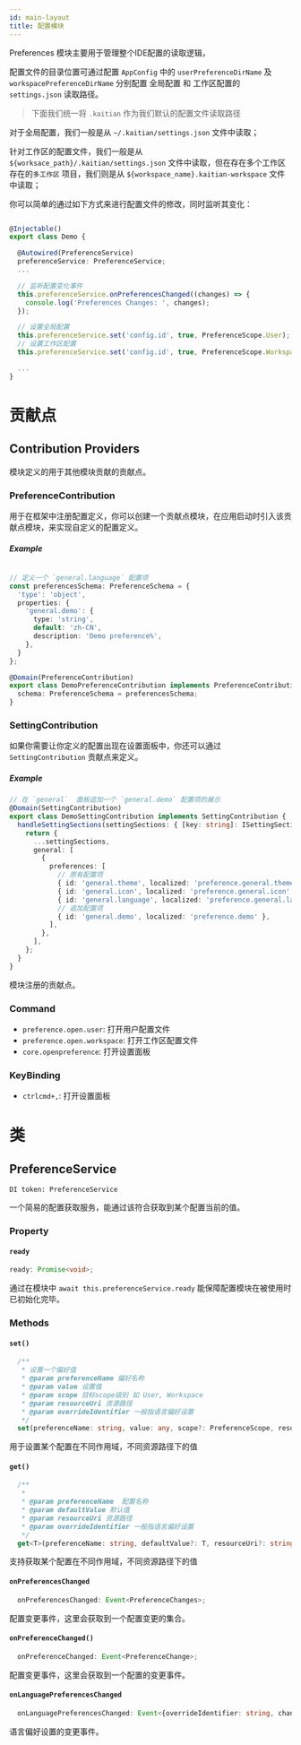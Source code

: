 ```yaml
---
id: main-layout
title: 配置模块
---
```


Preferences 模块主要用于管理整个IDE配置的读取逻辑，

配置文件的目录位置可通过配置 `AppConfig` 中的  `userPreferenceDirName` 及 `workspacePreferenceDirName`  分别配置 全局配置 和 工作区配置的 `settings.json` 读取路径。

> 下面我们统一将 `.kaitian` 作为我们默认的配置文件读取路径

对于全局配置，我们一般是从 `~/.kaitian/settings.json` 文件中读取；

针对工作区的配置文件，我们一般是从 `${worksace_path}/.kaitian/settings.json` 文件中读取，但在存在多个工作区存在的`多工作区` 项目，我们则是从 `${workspace_name}.kaitian-workspace` 文件中读取；

你可以简单的通过如下方式来进行配置文件的修改，同时监听其变化：

```ts

@Injectable()
export class Demo {

  @Autowired(PreferenceService)
  preferenceService: PreferenceService;
  ...

  // 监听配置变化事件
  this.preferenceService.onPreferencesChanged((changes) => {
    console.log('Preferences Changes: ', changes);
  });

  // 设置全局配置
  this.preferenceService.set('config.id', true, PreferenceScope.User);
  // 设置工作区配置
  this.preferenceService.set('config.id', true, PreferenceScope.Workspace);

  ...
}
```



# 贡献点

## Contribution Providers

模块定义的用于其他模块贡献的贡献点。

### PreferenceContribution

用于在框架中注册配置定义，你可以创建一个贡献点模块，在应用启动时引入该贡献点模块，来实现自定义的配置定义。

##### Example
```ts

// 定义一个 `general.language` 配置项
const preferencesSchema: PreferenceSchema = {
  'type': 'object',
  properties: {
    'general.demo': {
      type: 'string',
      default: 'zh-CN',
      description: 'Demo preference%',
    },
  }
};

@Domain(PreferenceContribution)
export class DemoPreferenceContribution implements PreferenceContribution {
  schema: PreferenceSchema = preferencesSchema;
}
```

### SettingContribution

如果你需要让你定义的配置出现在设置面板中，你还可以通过 `SettingContribution` 贡献点来定义。

##### Example
```ts
// 在 `general`  面板追加一个 `general.demo` 配置项的展示
@Domain(SettingContribution)
export class DemoSettingContribution implements SettingContribution {
  handleSettingSections(settingSections: { [key: string]: ISettingSection[]; }) {
    return {
      ...settingSections,
      general: [
        {
          preferences: [
            // 原有配置项
            { id: 'general.theme', localized: 'preference.general.theme' },
            { id: 'general.icon', localized: 'preference.general.icon' },
            { id: 'general.language', localized: 'preference.general.language' },
            // 追加配置项
            { id: 'general.demo', localized: 'preference.demo' },
          ],
        },
      ],
    };
  }
}
```

模块注册的贡献点。

### Command

* `preference.open.user`: 打开用户配置文件
* `preference.open.workspace`: 打开工作区配置文件
* `core.openpreference`: 打开设置面板

### KeyBinding

* `ctrlcmd+,`: 打开设置面板

# 类

## PreferenceService

`DI token: PreferenceService`

一个简易的配置获取服务，能通过该符合获取到某个配置当前的值。

### Property

#### `ready`


```ts
ready: Promise<void>;
```

通过在模块中 `await this.preferenceService.ready` 能保障配置模块在被使用时已初始化完毕。

### Methods

#### `set()`

```ts
  /**
   * 设置一个偏好值
   * @param preferenceName 偏好名称
   * @param value 设置值
   * @param scope 目标scope级别 如 User, Workspace
   * @param resourceUri 资源路径
   * @param overrideIdentifier 一般指语言偏好设置
   */
  set(preferenceName: string, value: any, scope?: PreferenceScope, resourceUri?: string, overrideIdentifier?: string): Promise<void>;
```

用于设置某个配置在不同作用域，不同资源路径下的值

#### `get()`

```ts
  /**
   * 
   * @param preferenceName  配置名称
   * @param defaultValue 默认值
   * @param resourceUri 资源路径
   * @param overrideIdentifier 一般指语言偏好设置
   */
  get<T>(preferenceName: string, defaultValue?: T, resourceUri?: string, overrideIdentifier?: string): T | undefined;
```

支持获取某个配置在不同作用域，不同资源路径下的值

#### `onPreferencesChanged`

```ts
  onPreferencesChanged: Event<PreferenceChanges>;
```

配置变更事件，这里会获取到一个配置变更的集合。


#### `onPreferenceChanged()`

```ts
  onPreferenceChanged: Event<PreferenceChange>;
```

配置变更事件，这里会获取到一个配置的变更事件。

#### `onLanguagePreferencesChanged`

```ts
  onLanguagePreferencesChanged: Event<{overrideIdentifier: string, changes: PreferenceChanges}>;
```

语言偏好设置的变更事件。
